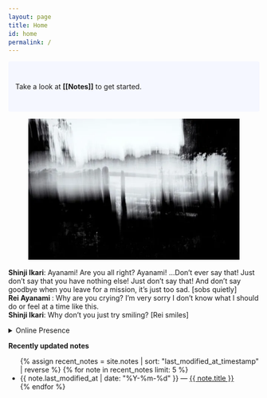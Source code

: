 ```yaml
---
layout: page
title: Home
id: home
permalink: /
---
```


<p style="padding: 3em 1em; background: #f5f7ff; border-radius: 4px;">
  Take a look at <span style="font-weight: bold">[[Notes]]</span> to get started.
</p>

<figure><img src="https://raw.githubusercontent.com/stardoom4/lyceum/master/static/site/home.webp" alt="Monotone"></figure>
<p><strong>Shinji Ikari</strong>: Ayanami! Are you all right? Ayanami! …Don’t ever say that! Just don’t say that you have nothing else! Just don’t say that! And don’t say goodbye when you leave for a mission, it’s just too sad. [sobs quietly]<br>
    <strong>Rei Ayanami </strong>: Why are you crying? I’m very sorry I don’t know what I should do or feel at a time like this.<br>
    <strong>Shinji Ikari</strong>: Why don’t you just try smiling?
    [Rei smiles]</p>
<details>
    <summary>Online Presence</summary>
    <a href="https://garud.netlify.app">Website</a><br>
    <a href="https://github.com/stardoom4">Github</a><br>
    <a href="https://letterboxd.com/Celestialentity/">LetterBoxd</a>
</details>

<strong>Recently updated notes</strong>

<ul>
  {% assign recent_notes = site.notes | sort: "last_modified_at_timestamp" | reverse %}
  {% for note in recent_notes limit: 5 %}
    <li>
      {{ note.last_modified_at | date: "%Y-%m-%d" }} — <a class="internal-link" href="{{ site.baseurl }}{{ note.url }}">{{ note.title }}</a>
    </li>
  {% endfor %}
</ul>

<style>
  .wrapper {
    max-width: 46em;
  }
</style>
